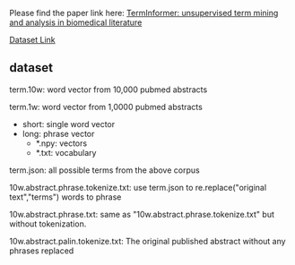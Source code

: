 Please find the paper link here:
[TermInformer: unsupervised term mining and analysis in biomedical literature](https://link.springer.com/article/10.1007/s00521-020-05335-2)

[Dataset Link](https://drive.google.com/file/d/1Ov5B-jNCgFxodq4_0TdLtu-AJrqvvX4z/view?usp=sharing)

## dataset
term.10w: word vector from 10,000 pubmed abstracts

term.1w: word vector from 1,0000 pubmed abstracts

- short: single word vector
- long: phrase vector
  - *.npy: vectors
  - *.txt: vocabulary

term.json: all possible terms from the above corpus

10w.abstract.phrase.tokenize.txt: use term.json to re.replace("original text","terms") words to phrase

10w.abstract.phrase.txt: same as "10w.abstract.phrase.tokenize.txt" but without tokenization.

10w.abstract.palin.tokenize.txt: The original published abstract without any phrases replaced


